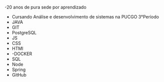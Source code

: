 -20 anos de pura sede por aprendizado 
- Cursando Análise e desenvolvimento de sistemas na PUCGO 3°Período
- JAVA
- GIT
- PostgreSQL
- JS
- CSS
- HTMl
- -DOCKER
- SQL
- Node
- Spring
- GitHub
